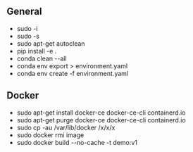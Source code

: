 ## General
- sudo -i
- sudo -s
- sudo apt-get autoclean
- pip install -e .
- conda clean --all
- conda env export > environment.yaml
- conda env create -f environment.yaml

## Docker
- sudo apt-get install docker-ce docker-ce-cli containerd.io
- sudo apt-get purge docker-ce docker-ce-cli containerd.io
- sudo cp -au /var/lib/docker /x/x/x
- sudo docker rmi image
- sudo docker build --no-cache -t demo:v1

